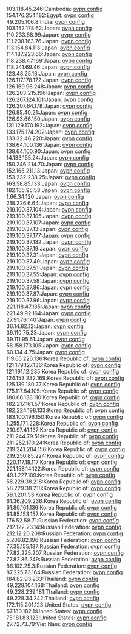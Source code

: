 103.118.45.246:Cambodia: [ovpn config](vpn/103_118_45_246.ovpn)  
154.176.254.182:Egypt: [ovpn config](vpn/154_176_254_182.ovpn)  
49.205.106.8:India: [ovpn config](vpn/49_205_106_8.ovpn)  
103.152.178.62:Japan: [ovpn config](vpn/103_152_178_62.ovpn)  
110.233.68.99:Japan: [ovpn config](vpn/110_233_68_99.ovpn)  
111.238.163.76:Japan: [ovpn config](vpn/111_238_163_76.ovpn)  
113.154.84.113:Japan: [ovpn config](vpn/113_154_84_113.ovpn)  
114.187.223.66:Japan: [ovpn config](vpn/114_187_223_66.ovpn)  
118.238.47.169:Japan: [ovpn config](vpn/118_238_47_169.ovpn)  
118.241.69.46:Japan: [ovpn config](vpn/118_241_69_46.ovpn)  
123.48.25.16:Japan: [ovpn config](vpn/123_48_25_16.ovpn)  
126.117.178.172:Japan: [ovpn config](vpn/126_117_178_172.ovpn)  
126.169.96.248:Japan: [ovpn config](vpn/126_169_96_248.ovpn)  
126.203.215.196:Japan: [ovpn config](vpn/126_203_215_196.ovpn)  
126.207.124.101:Japan: [ovpn config](vpn/126_207_124_101.ovpn)  
126.207.64.178:Japan: [ovpn config](vpn/126_207_64_178.ovpn)  
126.85.40.21:Japan: [ovpn config](vpn/126_85_40_21.ovpn)  
126.93.66.150:Japan: [ovpn config](vpn/126_93_66_150.ovpn)  
131.129.170.192:Japan: [ovpn config](vpn/131_129_170_192.ovpn)  
133.175.174.202:Japan: [ovpn config](vpn/133_175_174_202.ovpn)  
133.32.46.220:Japan: [ovpn config](vpn/133_32_46_220.ovpn)  
138.64.100.136:Japan: [ovpn config](vpn/138_64_100_136.ovpn)  
138.64.100.90:Japan: [ovpn config](vpn/138_64_100_90.ovpn)  
14.133.155.24:Japan: [ovpn config](vpn/14_133_155_24.ovpn)  
150.246.214.70:Japan: [ovpn config](vpn/150_246_214_70.ovpn)  
152.165.211.13:Japan: [ovpn config](vpn/152_165_211_13.ovpn)  
153.232.238.25:Japan: [ovpn config](vpn/153_232_238_25.ovpn)  
163.58.85.133:Japan: [ovpn config](vpn/163_58_85_133.ovpn)  
182.165.95.53:Japan: [ovpn config](vpn/182_165_95_53.ovpn)  
1.66.34.120:Japan: [ovpn config](vpn/1_66_34_120.ovpn)  
218.226.6.64:Japan: [ovpn config](vpn/218_226_6_64.ovpn)  
219.100.37.104:Japan: [ovpn config](vpn/219_100_37_104.ovpn)  
219.100.37.105:Japan: [ovpn config](vpn/219_100_37_105.ovpn)  
219.100.37.107:Japan: [ovpn config](vpn/219_100_37_107.ovpn)  
219.100.37.13:Japan: [ovpn config](vpn/219_100_37_13.ovpn)  
219.100.37.177:Japan: [ovpn config](vpn/219_100_37_177.ovpn)  
219.100.37.182:Japan: [ovpn config](vpn/219_100_37_182.ovpn)  
219.100.37.19:Japan: [ovpn config](vpn/219_100_37_19.ovpn)  
219.100.37.31:Japan: [ovpn config](vpn/219_100_37_31.ovpn)  
219.100.37.49:Japan: [ovpn config](vpn/219_100_37_49.ovpn)  
219.100.37.51:Japan: [ovpn config](vpn/219_100_37_51.ovpn)  
219.100.37.55:Japan: [ovpn config](vpn/219_100_37_55.ovpn)  
219.100.37.58:Japan: [ovpn config](vpn/219_100_37_58.ovpn)  
219.100.37.86:Japan: [ovpn config](vpn/219_100_37_86.ovpn)  
219.100.37.87:Japan: [ovpn config](vpn/219_100_37_87.ovpn)  
219.100.37.96:Japan: [ovpn config](vpn/219_100_37_96.ovpn)  
221.118.47.135:Japan: [ovpn config](vpn/221_118_47_135.ovpn)  
221.49.92.164:Japan: [ovpn config](vpn/221_49_92_164.ovpn)  
27.91.76.140:Japan: [ovpn config](vpn/27_91_76_140.ovpn)  
36.14.82.12:Japan: [ovpn config](vpn/36_14_82_12.ovpn)  
39.110.75.23:Japan: [ovpn config](vpn/39_110_75_23.ovpn)  
39.111.95.61:Japan: [ovpn config](vpn/39_111_95_61.ovpn)  
58.158.173.105:Japan: [ovpn config](vpn/58_158_173_105.ovpn)  
60.134.4.75:Japan: [ovpn config](vpn/60_134_4_75.ovpn)  
119.65.226.136:Korea Republic of: [ovpn config](vpn/119_65_226_136.ovpn)  
121.179.127.136:Korea Republic of: [ovpn config](vpn/121_179_127_136.ovpn)  
121.191.12.235:Korea Republic of: [ovpn config](vpn/121_191_12_235.ovpn)  
124.153.232.169:Korea Republic of: [ovpn config](vpn/124_153_232_169.ovpn)  
125.139.180.77:Korea Republic of: [ovpn config](vpn/125_139_180_77.ovpn)  
175.117.84.105:Korea Republic of: [ovpn config](vpn/175_117_84_105.ovpn)  
180.66.138.110:Korea Republic of: [ovpn config](vpn/180_66_138_110.ovpn)  
182.217.161.57:Korea Republic of: [ovpn config](vpn/182_217_161_57.ovpn)  
182.224.198.133:Korea Republic of: [ovpn config](vpn/182_224_198_133.ovpn)  
183.100.196.150:Korea Republic of: [ovpn config](vpn/183_100_196_150.ovpn)  
1.255.171.228:Korea Republic of: [ovpn config](vpn/1_255_171_228.ovpn)  
210.97.41.137:Korea Republic of: [ovpn config](vpn/210_97_41_137.ovpn)  
211.244.79.51:Korea Republic of: [ovpn config](vpn/211_244_79_51.ovpn)  
211.252.170.24:Korea Republic of: [ovpn config](vpn/211_252_170_24.ovpn)  
219.241.204.156:Korea Republic of: [ovpn config](vpn/219_241_204_156.ovpn)  
219.250.85.224:Korea Republic of: [ovpn config](vpn/219_250_85_224.ovpn)  
220.117.18.117:Korea Republic of: [ovpn config](vpn/220_117_18_117.ovpn)  
221.158.14.122:Korea Republic of: [ovpn config](vpn/221_158_14_122.ovpn)  
49.1.227.109:Korea Republic of: [ovpn config](vpn/49_1_227_109.ovpn)  
58.229.38.218:Korea Republic of: [ovpn config](vpn/58_229_38_218.ovpn)  
58.229.38.218:Korea Republic of: [ovpn config](vpn/58_229_38_218.ovpn)  
59.1.201.53:Korea Republic of: [ovpn config](vpn/59_1_201_53.ovpn)  
61.36.209.236:Korea Republic of: [ovpn config](vpn/61_36_209_236.ovpn)  
61.80.161.136:Korea Republic of: [ovpn config](vpn/61_80_161_136.ovpn)  
61.85.153.157:Korea Republic of: [ovpn config](vpn/61_85_153_157.ovpn)  
176.52.58.71:Russian Federation: [ovpn config](vpn/176_52_58_71.ovpn)  
212.122.23.14:Russian Federation: [ovpn config](vpn/212_122_23_14.ovpn)  
212.12.20.208:Russian Federation: [ovpn config](vpn/212_12_20_208.ovpn)  
5.206.82.196:Russian Federation: [ovpn config](vpn/5_206_82_196.ovpn)  
77.35.155.187:Russian Federation: [ovpn config](vpn/77_35_155_187.ovpn)  
77.82.225.207:Russian Federation: [ovpn config](vpn/77_82_225_207.ovpn)  
77.82.86.249:Russian Federation: [ovpn config](vpn/77_82_86_249.ovpn)  
86.102.25.3:Russian Federation: [ovpn config](vpn/86_102_25_3.ovpn)  
87.225.73.164:Russian Federation: [ovpn config](vpn/87_225_73_164.ovpn)  
184.82.93.233:Thailand: [ovpn config](vpn/184_82_93_233.ovpn)  
49.228.104.168:Thailand: [ovpn config](vpn/49_228_104_168.ovpn)  
49.228.239.181:Thailand: [ovpn config](vpn/49_228_239_181.ovpn)  
49.228.34.242:Thailand: [ovpn config](vpn/49_228_34_242.ovpn)  
172.115.201.123:United States: [ovpn config](vpn/172_115_201_123.ovpn)  
67.180.182.1:United States: [ovpn config](vpn/67_180_182_1.ovpn)  
75.181.83.123:United States: [ovpn config](vpn/75_181_83_123.ovpn)  
27.72.73.79:Viet Nam: [ovpn config](vpn/27_72_73_79.ovpn)  
